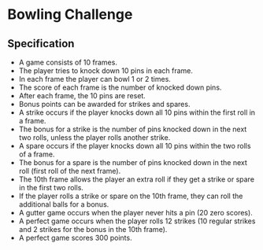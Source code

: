 # Bowling Challenge #

## Specification ##
* A game consists of 10 frames.
* The player tries to knock down 10 pins in each frame.
* In each frame the player can bowl 1 or 2 times.
* The score of each frame is the number of knocked down pins.
* After each frame, the 10 pins are reset.
* Bonus points can be awarded for strikes and spares.
* A strike occurs if the player knocks down all 10 pins within the first roll in a frame.
* The bonus for a strike is the number of pins knocked down in the next two rolls, unless the player rolls another strike.
* A spare occurs if the player knocks down all 10 pins within the two rolls of a frame.
* The bonus for a spare is the number of pins knocked down in the next roll (first roll of the next frame).
* The 10th frame allows the player an extra roll if they get a strike or spare in the first two rolls.
* If the player rolls a strike or spare on the 10th frame, they can roll the additional balls for a bonus.
* A gutter game occurs when the player never hits a pin (20 zero scores).
* A perfect game occurs when the player rolls 12 strikes (10 regular strikes and 2 strikes for the bonus in the 10th frame).
* A perfect game scores 300 points.
